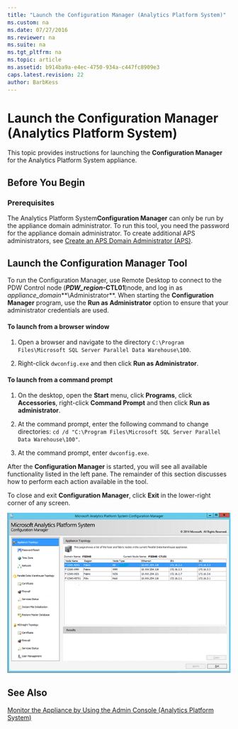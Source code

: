 ```yaml
---
title: "Launch the Configuration Manager (Analytics Platform System)"
ms.custom: na
ms.date: 07/27/2016
ms.reviewer: na
ms.suite: na
ms.tgt_pltfrm: na
ms.topic: article
ms.assetid: b914ba9a-e4ec-4750-934a-c447fc8909e3
caps.latest.revision: 22
author: BarbKess
---
```

# Launch the Configuration Manager (Analytics Platform System)
This topic provides instructions for launching the **Configuration Manager** for the Analytics Platform System appliance.  
  
## Before You Begin  
  
### Prerequisites  
The Analytics Platform System**Configuration Manager** can only be run by the appliance domain administrator. To run this tool, you need the password for the appliance domain administrator. To create additional APS administrators, see [Create an APS Domain Administrator &#40;APS&#41;](create-an-aps-domain-administrator-aps.md).  
  
## <a name="Accessing"></a>Launch the Configuration Manager Tool  
To run the Configuration Manager, use Remote Desktop to connect to the PDW Control node (***PDW_region*-CTL01**)node, and log in as *appliance_domain***\Administrator**. When starting the **Configuration Manager** program, use the **Run as Administrator** option to ensure that your administrator credentials are used.  
  
#### To launch from a browser window  
  
1.  Open a browser and navigate to the directory `C:\Program Files\Microsoft SQL Server Parallel Data Warehouse\100`.  
  
2.  Right-click `dwconfig.exe` and then click **Run as Administrator**.  
  
#### To launch from a command prompt  
  
1.  On the desktop, open the **Start** menu, click **Programs**, click **Accessories**, right-click **Command Prompt** and then click **Run as administrator**.  
  
2.  At the command prompt, enter the following command to change directories: `cd /d "C:\Program Files\Microsoft SQL Server Parallel Data Warehouse\100"`.  
  
3.  At the command prompt, enter `dwconfig.exe`.  
  
After the **Configuration Manager** is started, you will see all available functionality listed in the left pane. The remainder of this section discusses how to perform each action available in the tool.  
  
To close and exit **Configuration Manager**, click **Exit** in the lower-right corner of any screen.  
  
![SQL_Server_PDW_DWConfig_ApplTop](./media/launch-the-configuration-manager/SQL_Server_PDW_DWConfig_ApplTop.png "SQL_Server_PDW_DWConfig_ApplTop")  
  
## See Also  
[Monitor the Appliance by Using the Admin Console &#40;Analytics Platform System&#41;](monitor-the-appliance-by-using-the-admin-console.md)  
  
